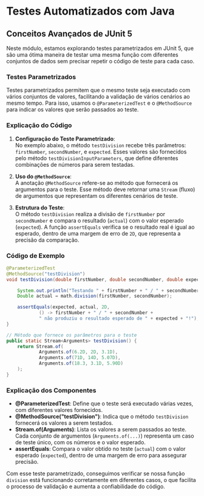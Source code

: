 # Testes Automatizados com Java

## Conceitos Avançados de JUnit 5

Neste módulo, estamos explorando testes parametrizados em JUnit 5, que são uma ótima maneira de testar uma mesma função com diferentes conjuntos de dados sem precisar repetir o código de teste para cada caso.

### Testes Parametrizados

Testes parametrizados permitem que o mesmo teste seja executado com vários conjuntos de valores, facilitando a validação de vários cenários ao mesmo tempo. Para isso, usamos o `@ParameterizedTest` e o `@MethodSource` para indicar os valores que serão passados ao teste.

### Explicação do Código

1. **Configuração do Teste Parametrizado**:  
   No exemplo abaixo, o método `testDivision` recebe três parâmetros: `firstNumber`, `secondNumber`, e `expected`. Esses valores são fornecidos pelo método `testDivisionInputParameters`, que define diferentes combinações de números para serem testadas.

2. **Uso do `@MethodSource`**:  
   A anotação `@MethodSource` refere-se ao método que fornecerá os argumentos para o teste. Esse método deve retornar uma `Stream` (fluxo) de argumentos que representam os diferentes cenários de teste.

3. **Estrutura do Teste**:  
   O método `testDivision` realiza a divisão de `firstNumber` por `secondNumber` e compara o resultado (`actual`) com o valor esperado (`expected`). A função `assertEquals` verifica se o resultado real é igual ao esperado, dentro de uma margem de erro de `2D`, que representa a precisão da comparação.

### Código de Exemplo

```java
@ParameterizedTest
@MethodSource("testDivision")
void testDivision(double firstNumber, double secondNumber, double expected) {

    System.out.println("Testando " + firstNumber + " / " + secondNumber + " = " + expected);
    Double actual = math.division(firstNumber, secondNumber);

    assertEquals(expected, actual, 2D,
            () -> firstNumber + " / " + secondNumber +
            " não produziu o resultado esperado de " + expected + "!");
}

// Método que fornece os parâmetros para o teste
public static Stream<Arguments> testDivision() {
    return Stream.of(
            Arguments.of(6.2D, 2D, 3.1D),
            Arguments.of(71D, 14D, 5.07D),
            Arguments.of(18.3, 3.1D, 5.90D)
    );
}
```
### Explicação dos Componentes

- **@ParameterizedTest**: Define que o teste será executado várias vezes, com diferentes valores fornecidos.
- **@MethodSource("testDivision")**: Indica que o método `testDivision` fornecerá os valores a serem testados.
- **Stream.of(Arguments)**: Lista os valores a serem passados ao teste. Cada conjunto de argumentos (`Arguments.of(...)`) representa um caso de teste único, com os números e o valor esperado.
- **assertEquals**: Compara o valor obtido no teste (`actual`) com o valor esperado (`expected`), dentro de uma margem de erro para assegurar precisão.

Com esse teste parametrizado, conseguimos verificar se nossa função `division` está funcionando corretamente em diferentes casos, o que facilita o processo de validação e aumenta a confiabilidade do código.
